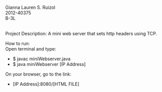 Gianna Lauren S. Ruizol <br />
2012-40375 <br />
B-3L<br /><br />
  
Project Description: A mini web server that sets http headers using TCP.<br />
  
How to run:<br />
Open terminal and type:<br />
 +   $ javac miniWebserver.java<br />
 +   $ java miniWebserver [IP Address]<br />   
  
On your browser, go to the link:<br />
 +   [IP Address]:8080/[HTML FILE]
